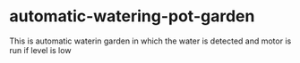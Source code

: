 # automatic-watering-pot-garden
This is automatic waterin garden in which the water is detected and motor is run if level is low
